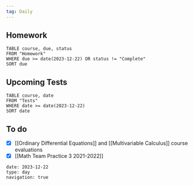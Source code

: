 ```yaml
---
tag: Daily
---
```

## Homework
```dataview
TABLE course, due, status
FROM "Homework" 
WHERE due >= date(2023-12-22) OR status != "Complete"
SORT due
```
## Upcoming Tests
```dataview
TABLE course, date
FROM "Tests" 
WHERE date >= date(2023-12-22)
SORT date
```
## To do
- [x] [[Ordinary Differential Equations]] and [[Multivariable Calculus]] course evaluations
- [x] [[Math Team Practice 3 2021-2022]]

```gEvent
date: 2023-12-22
type: day
navigation: true
```